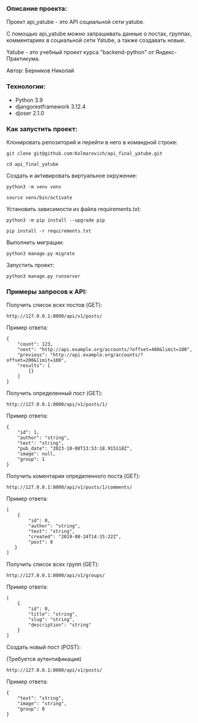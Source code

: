 ### Описание проекта:

Проект api_yatube - это API социальной сети yatube.

С помощью api_yatube можно запрашивать данные о постах, группах, комментариях в социальной сети Yatube, а также создавать новые.

Yatube - это учебный проект курса "backend-python" от Яндекс-Практикума.

Автор: Берников Николай

### Технологии:
- Python 3.9
- djangorestframework 3.12.4
- djoser 2.1.0

### Как запустить проект:

Клонировать репозиторий и перейти в него в командной строке:

```
git clone git@github.com:Kolmarovich/api_final_yatube.git
```

```
cd api_final_yatube
```

Cоздать и активировать виртуальное окружение:

```
python3 -m venv venv
```

```
source venv/bin/activate
```

Установить зависимости из файла requirements.txt:

```
python3 -m pip install --upgrade pip
```

```
pip install -r requirements.txt
```

Выполнить миграции:

```
python3 manage.py migrate
```

Запустить проект:

```
python3 manage.py runserver
```

### Примеры запросов к API:

Получить список всех постов (GET):
```
http://127.0.0.1:8000/api/v1/posts/
```
Пример ответа:
```
{
    "count": 123,
    "next": "http://api.example.org/accounts/?offset=400&limit=100",
    "previous": "http://api.example.org/accounts/?offset=200&limit=100",
    "results": [
        {}
    ]
}
```

Получить определенный пост (GET):
```
http://127.0.0.1:8000/api/v1/posts/1/
```
Пример ответа:
```
{
    "id": 1,
    "author": "string",
    "text": "string",
    "pub_date": "2023-10-08T13:53:18.915118Z",
    "image": null,
    "group": 1
}
```

Получить коментарии определенного поста (GET):
```
http://127.0.0.1:8000/api/v1/posts/1/comments/
```
Пример ответа:
```
[
    {
        "id": 0,
        "author": "string",
        "text": "string",
        "created": "2019-08-24T14:15:22Z",
        "post": 0
   }
]
```

Получить список всех групп (GET):
```
http://127.0.0.1:8000/api/v1/groups/
```
Пример ответа:
```
[
    {
        "id": 0,
        "title": "string",
        "slug": "string",
        "description": "string"
    }
]
```

Создать новый пост (POST):

(Требуется аутентификация)
```
http://127.0.0.1:8000/api/v1/posts/
```
Пример ответа:
```
{
    "text": "string",
    "image": "string",
    "group": 0
}
```

